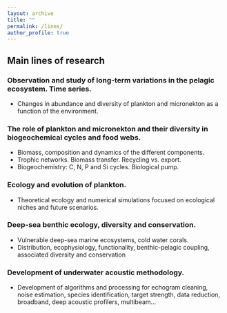 ```yaml
---
layout: archive
title: ""
permalink: /lines/
author_profile: true
---
```


## Main lines of research

### Observation and study of long-term variations in the pelagic ecosystem. Time series.
- Changes in abundance and diversity of plankton and micronekton as a function of the environment.
  
### The role of plankton and micronekton and their diversity in biogeochemical cycles and food webs.
- Biomass, composition and dynamics of the different components.
- Trophic networks. Biomass transfer. Recycling vs. export.
- Biogeochemistry: C, N, P and Si cycles. Biological pump.
  
### Ecology and evolution of plankton.
- Theoretical ecology and numerical simulations focused on ecological niches and future scenarios.
  
### Deep-sea benthic ecology, diversity and conservation.
- Vulnerable deep-sea marine ecosystems, cold water corals. 
- Distribution, ecophysiology, functionality, benthic-pelagic coupling, associated diversity and conservation
  
### Development of underwater acoustic methodology.
- Development of algorithms and processing for echogram cleaning, noise estimation, species identification, target strength, data reduction, broadband, deep acoustic profilers, multibeam...
